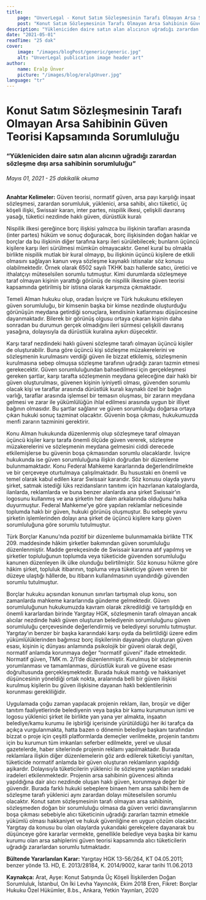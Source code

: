 ```yaml
---
title:
    page: "UnverLegal - Konut Satım Sözleşmesinin Tarafı Olmayan Arsa Sahibinin Güven Teorisi Kapsamında Sorumluluğu"
    post: "Konut Satım Sözleşmesinin Tarafı Olmayan Arsa Sahibinin Güven Teorisi Kapsamında Sorumluluğu"
description: "Yükleniciden daire satın alan alıcının uğradığı zarardan sözleşme dışı arsa sahibinin sorumluluğu"
date: "2021-05-01"
readTime: "25 dak"
cover:
    image: "/images/blogPost/generic/generic.jpg"
    alt: "UnverLegal publication image header art"
author:
    name: Eralp Ünver
    picture: "/images/blog/eralpUnver.jpg"
language: "tr"
---
```


# Konut Satım Sözleşmesinin Tarafı Olmayan Arsa Sahibinin Güven Teorisi Kapsamında Sorumluluğu

### “Yükleniciden daire satın alan alıcının uğradığı zarardan sözleşme dışı arsa sahibinin sorumluluğu”

###### Mayıs 01, 2021 - 25 dakikalik okuma

**Anahtar Kelimeler:** Güven teorisi, normatif güven, arsa payı karşılığı inşaat sözleşmesi, zarardan sorumluluk, yüklenici, arsa sahibi, alıcı tüketici, üç köşeli ilişki, Swissair kararı, inter partes, nispilik ilkesi, çelişkili davranış yasağı, tüketici nezdinde haklı güven, dürüstlük kuralı

Nispilik ilkesi gereğince borç ilişkisi yalnızca bu ilişkinin tarafları arasında (inter partes) hüküm ve sonuç doğuracak, borç ilişkisinden doğan haklar ve borçlar da bu ilişkinin diğer tarafına karşı ileri sürülebilecek; bunların üçüncü kişilere karşı ileri sürülmesi mümkün olmayacaktır. Genel kural bu olmakla birlikte nispilik mutlak bir kural olmayıp, bu ilişkinin üçüncü kişilere de etkili olmasını sağlayan kanun veya sözleşme kaynaklı istisnalar söz konusu olabilmektedir. Örnek olarak 6502 sayılı TKHK bazı hallerde satıcı, üretici ve ithalatçıyı müteselsilen sorumlu tutmuştur. Kimi durumlarda sözleşmeye taraf olmayan kişinin yarattığı görünüş de nispilik ilkesine güven teorisi kapsamında getirilmiş bir istisna olarak karşımıza çıkmaktadır. 

Temeli Alman hukuku olup, oradan İsviçre ve Türk hukukunu etkileyen güven sorumluluğu, bir kimsenin başka bir kimse nezdinde oluşturduğu görünüşün meydana getirdiği sonuçlara, kendisinin katlanması düşüncesine dayanmaktadır. Bilerek bir görünüş olgusu ortaya çıkaran kişinin daha sonradan bu durumun gerçek olmadığını ileri sürmesi çelişkili davranış yasağına, dolayısıyla da dürüstlük kuralına aykırı düşecektir. 

Karşı taraf nezdindeki haklı güveni sözleşme tarafı olmayan üçüncü kişiler de oluşturabilir. Buna göre üçüncü kişi sözleşme müzakerelerini ve sözleşmenin kurulmasını verdiği güven ile bizzat etkilemiş, sözleşmenin kurulmasına sebep olmuşsa sözleşme tarafının uğradığı zararı tazmin etmesi gerekecektir. Güven sorumluluğundan bahsedilmesi için gerçekleşmesi gereken şartlar, karşı tarafta sözleşmenin meydana geleceğine dair haklı bir güven oluşturulması, güvenen kişinin iyiniyetli olması, güvenden sorumlu olacak kişi ve taraflar arasında dürüstlük kuralı kaynaklı özel bir bağın varlığı, taraflar arasında işlemsel bir temasın oluşması, bir zararın meydana gelmesi ve zarar ile yükümlülüğün ihlal edilmesi arasında uygun bir illiyet bağının olmasıdır. Bu şartlar sağlanır ve güven sorumluluğu doğarsa ortaya çıkan hukuki sonuç tazminat olacaktır. Güvenin boşa çıkması, hukukumuzda menfi zararın tazminini gerektirir. 

Konu Alman hukukunda düzenlenmiş olup sözleşmeye taraf olmayan üçüncü kişiler karşı tarafa önemli ölçüde güven vererek, sözleşme müzakerelerini ve sözleşmenin meydana gelmesini ciddi derecede etkilemişlerse bu güvenin boşa çıkmasından sorumlu olacaklardır.  İsviçre hukukunda ise güven sorumluluğuna ilişkin doğrudan bir düzenleme bulunmamaktadır. Konu Federal Mahkeme kararlarında değerlendirilmekte ve bir çerçeveye oturtulmaya çalışılmaktadır. Bu husustaki en önemli ve temel olarak kabul edilen karar Swissair kararıdır. Söz konusu olayda yavru şirket, satmak istediği lüks rezidansların tanıtımı için hazırlanan kataloglarda, ilanlarda, reklamlarda ve buna benzer alanlarda ana şirket Swissair’ın logosunu kullanmış ve ana şirketin her daim arkalarında olduğunu halka duyurmuştur. Federal Mahkeme’ye göre yapılan reklamlar neticesinde toplumda haklı bir güven, hukuki görünüş oluşmuştur. Bu sebeple yavru şirketin işlemlerinden dolayı ana şirket de üçüncü kişilere karşı güven sorumluluğuna göre sorumlu tutulmuştur.

Türk Borçlar Kanunu’nda pozitif bir düzenleme bulunmamakla birlikte TTK 209. maddesinde hâkim şirketler bakımından güven sorumluluğu düzenlenmiştir. Madde gerekçesinde de Swissair kararına atıf yapılmış ve şirketler topluluğunun toplumda veya tüketicide güvenden sorumluluğu kanunen düzenleyen ilk ülke olunduğu belirtilmiştir. Söz konusu hükme göre hâkim şirket, topluluk itibarının, topluma veya tüketiciye güven veren bir düzeye ulaştığı hâllerde, bu itibarın kullanılmasının uyandırdığı güvenden sorumlu tutulmuştur. 

Borçlar hukuku açısından konunun sınırları tartışmalı olup konu, son zamanlarda mahkeme kararlarında gündeme gelmektedir. Güven sorumluluğunun hukukumuzda kavram olarak zikredildiği ve tartışıldığı en önemli kararlardan birinde Yargıtay HGK, sözleşmenin tarafı olmayan ancak alıcılar nezdinde haklı güven oluşturan belediyenin sorumluluğunu güven sorumluluğu çerçevesinde değerlendirmiş ve belediyeyi sorumlu tutmuştur. Yargıtay’ın benzer bir başka kararındaki karşı oyda da belirtildiği üzere edim yükümlülüklerinden bağımsız borç ilişkilerinin dayanağını oluşturan güven esası, kişinin iç dünyası anlamında psikolojik bir güveni olarak değil, normatif anlamda korunmaya değer “normatif güveni” ifade etmektedir. Normatif güven, TMK m. 2/1’de düzenlenmiştir. Kurulmuş bir sözleşmenin yorumlanması ve tamamlanması, dürüstlük kuralı ve güvene esası doğrultusunda gerçekleşmektedir. Burada hukuk mantığı ve hakkaniyet düşüncesinin yöneldiği ortak nokta, aralarında belli bir güven ilişkisi kurulmuş kişilerin bu güven ilişkisine dayanan haklı beklentilerinin korunması gerekliliğidir.

Uygulamada çoğu zaman yapılacak projenin reklam, ilan, broşür ve diğer tanıtım faaliyetlerinde belediyenin veya başka bir kamu kurumunun ismi ve logosu yüklenici şirket ile birlikte yan yana yer almakta, inşaatın belediye/kamu kurumu ile işbirliği içerisinde yürütüldüğü her iki tarafça da açıkça vurgulanmakta, hatta bazen o dönemin belediye başkanı tarafından bizzat o proje için çeşitli platformlarda demeçler verilmekte, projenin tanıtımı için bu kurumun tüm imkanları seferber edilmekte, yerel ve ulusal gazetelerde, haber sitelerinde projenin reklamı yapılmaktadır. Burada reklamlara ilişkin diğer düzenlemelerin göz ardı edilerek tüketiciyi yanıltan, tüketicide normatif anlamda bir güven oluşturan reklamların yapıldığı aşikardır. Dolayısıyla tüketicilerin yüklenici ile sözleşme yaptıkları sıradaki iradeleri etkilenmektedir. Projenin arsa sahibinin güvencesi altında yapıldığına dair alıcı nezdinde oluşan haklı güven, korunmaya değer bir güvendir. Burada farklı hukuki sebeplere binaen hem arsa sahibi hem de sözleşme tarafı yüklenici aynı zarardan dolayı müteselsilen sorumlu olacaktır. Konut satım sözleşmesinin tarafı olmayan arsa sahibinin, sözleşmeden doğan bir sorumluluğu olmasa da güven verici davranışlarının boşa çıkması sebebiyle alıcı tüketicinin uğradığı zararları tazmin etmekle yükümlü olması hakkaniyet ve hukuk güvenliğine en uygun çözüm olacaktır. Yargıtay da konusu bu olan olaylarda yukarıdaki gerekçelere dayanarak bu düşünceye göre kararlar vermekte, genellikle belediye veya başka bir kamu kurumu olan arsa sahiplerini güven teorisi kapsamında alıcı tüketicilerin uğradığı zararlardan sorumlu tutmaktadır.


**Bültende Yararlanılan Karar:** Yargıtay HGK 13-56/264, KT 04.05.2011; benzer yönde 13. HD, E. 2013/28184, K. 2014/9002, karar tarihi 11.06.2013

**Kaynakça:**
Arat, Ayşe: Konut Satışında Üç Köşeli İlişkilerden Doğan Sorumluluk, İstanbul, On İki Levha Yayıncılık, Ekim 2018
Eren, Fikret: Borçlar Hukuku Özel Hükümler, 8.bs., Ankara, Yetkin Yayınları, 2020
